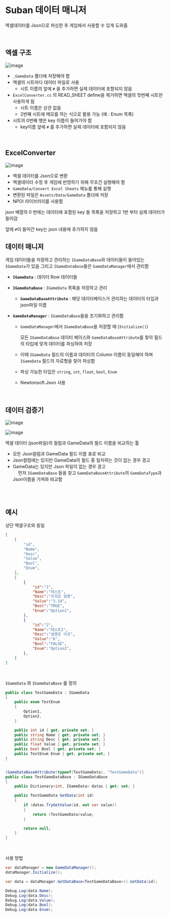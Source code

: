 
<br>

# Suban 데이터 매니저

엑셀데이터를 Json으로 파싱한 후 게임에서 사용할 수 있게 도와줌

<br>

## 엑셀 구조

![image](https://user-images.githubusercontent.com/96484044/224507767-5391b90f-3979-4ba1-93ed-c5425b88cf8b.png)

- `_GameData` 폴더에 저장해야 함
- 엑셀의 시트마다 데이터 파일로 사용
    - 시트 이름의 앞에 `#` 을 추가하면 실제 데이터에 포함되지 않음
- `ExcelConverter.cs` 의 READ_SHEET define을 제거하면 엑셀의 첫번째 시트만 사용하게 됨
    - 시트 이름은 상관 없음
    - 2번째 시트에 메모를 하는 식으로 활용 가능 (예 : Enum 목록)
- 시트의 0번째 행은 key 이름이 들어가야 함
    - key이름 앞에 `#` 를 추가하면 실제 데이터에 포함되지 않음 

<br>

## ExcelConverter

![image](https://github.com/Super-Ba/SubanDataManager/assets/96484044/4d239414-453f-4c44-b7c2-da8fa4c35865)


- 엑셀 데이터를 Json으로 변환
- 엑셀데이터 수정 후 게임에 반영하기 위해 무조건 실행해야 함
- `GameData/Convert Excel Sheets` 메뉴를 통해 실행
- 변환된 파일은 `Assets/Data/GameData` 폴더에 저장
- NPOI 라이브러리를 사용함

json 배열의 0 번에는 데이터에 포함된 key 들 목록을 저장하고
1번 부터 실제 데이터가 들어감

앞에 `#`이 들어간 key는 json 내용에 추가하지 않음

## 데이터 매니저

게임 데이터들을 저장하고 관리하는 `IGameDataBase`와
데이터들이 들어있는 `IGameData`가 있음
그리고  `IGameDataBase`들은 `GameDataManager`에서 관리함

- **`IGameData`** : 데이터 Row 데이터들

- **`IGameDataBase`** : `IGameData` 목록을 저장하고 관리
    - **`GameDataBaseAttribute`** : 해당 데이터베이스가 관리하는 데이터의 타입과 json파일 이름
    
- **`GameDataManager`** : `IGameDataBase`들을 초기화하고 관리함
    - `GameDataManager`에서  `IGameDataBase`을 저장할 때 (`Initialize()`) <br>
    
        모든 `IGameDataBase` 데이터 베이스와 `GameDataBaseAttribute`를 찾아
        필드의 타입에 맞게 데이터를 파싱하여 저장
    - 이때 `IGameData` 필드의 이름과 데이터의 Column 이름이 동일해야 하며
      `IGameData` 필드의 자료형을 찾아 파싱함
    - 파싱 가능한 타입은 `string`, `int`, `float`, `bool`, `Enum`
    - Newtonsoft.Json 사용


<br>

## 데이터 검증기


![image](https://github.com/Super-Ba/SubanDataManager/assets/96484044/f2b7cdcd-fe1a-4496-99b4-3e0dd2d56ef3)

![image](https://github.com/Super-Ba/SubanDataManager/assets/96484044/ec083e4b-f61b-4077-b719-64ae4ac1509b)

엑셀 데이터 (json파일)의 컬럼과 GameData의 필드 이름을 비교하는 툴  

- 모든 Json컬럼과 GameData 필드 이름 표로 비교  
- Json컬럼에는 있지만 GameData의 필드 중 일치하는 것이 없는 경우 경고  
- GameData는 있지만 Json 파일이 없는 경우 경고  
ㅤ
먼저 `IGameDataBase` 들을 찾고 `GameDataBaseAttribute`의 `GameDataType`과 Json이름을 가져와 비교함


<br>
<br>

## 예시

상단 엑셀구조와 동일 
```json
[
    [
        "id",
        "Name",
        "Desc",
        "Value",
        "Bool",
        "Enum",
    ],
    [
        {
            "id":"1",
            "Name":"테스트",
            "Desc":"이것은 설명",
            "Value":"3.14",
            "Bool":"TRUE",
            "Enum":"Option1",
        },
        {
            "id":"2",
            "Name":"테스트2",
            "Desc":"설명은 이것",
            "Value":"6",
            "Bool":"FALSE",
            "Enum":"Option2",
        },
    ]
]
```

<br>

`IGameData` 와 `IGameDataBase` 를 정의

```c#
public class TestGameData : IGameData
{
    public enum TestEnum
    {
        Option1,
        Option2,
    }

    public int id { get; private set; }
    public string Name { get; private set; }
    public string Desc { get; private set; }
    public float Value { get; private set; }
    public bool Bool { get; private set; }
    public TestEnum Enum { get; private set; }
}


[GameDataBaseAttribute(typeof(TestGameData), "TestGameData")]
public class TestGameDataBase : IGameDataBase
{
    public Dictionary<int, IGameData> datas { get; set; }

    public TestGameData GetData(int id)
    {
        if (datas.TryGetValue(id, out var value))
        {
            return (TestGameData)value;
        }

        return null;
    }
}
```


<br>

사용 방법

```c#
var dataManager = new GameDataManager();
dataManager.Initialize();

var data = dataManager.GetDataBase<TestGameDataBase>().GetData(id);

Debug.Log(data.Name);
Debug.Log(data.Desc);
Debug.Log(data.Value);
Debug.Log(data.Bool);
Debug.Log(data.Enum);
```


